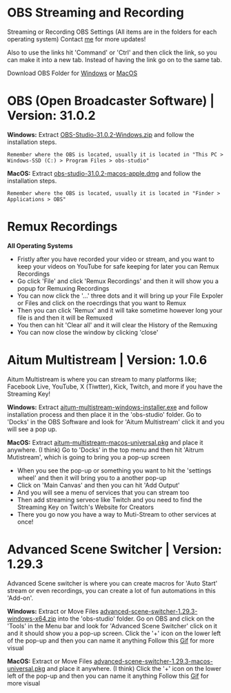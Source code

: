 # OBS Streaming and Recording
Streaming or Recording OBS Settings (All items are in the folders for each operating system) Contact [me](mailto:sides.sites.0v@icloud.com) for more updates!

Also to use the links hit 'Command' or 'Ctrl' and then click the link, so you can make it into a new tab. Instead of having the link go on to the same tab.

Download OBS Folder for [Windows](https://drive.google.com/drive/folders/1UB566Vtsc4jv2u_gNqpVzgElCuROCenx?usp=sharing) or [MacOS](https://drive.google.com/drive/folders/1vik0vXYRVFARx4LgyF0bxy-NwEAdCwz1?usp=sharing)


# OBS (Open Broadcaster Software) | Version: 31.0.2
**Windows:**
Extract [OBS-Studio-31.0.2-Windows.zip](https://drive.google.com/file/d/1ublmtXxd_GRIUD2J_-V8m7hchlvWw5Qy/view?usp=drive_link) and follow the installation steps.

    Remember where the OBS is located, usually it is located in "This PC > Windows-SSD (C:) > Program Files > obs-studio"

**MacOS:**
Extract [obs-studio-31.0.2-macos-apple.dmg](https://drive.google.com/file/d/10ZtgribqPjoyF6SJHNzb78-5uCmWDSP3/view?usp=drive_link) and follow the installation steps.

    Remember where the OBS is located, usually it is located in "Finder > Applications > OBS"


# Remux Recordings
**All Operating Systems**
<ul>
    <li>Fristly after you have recorded your video or stream, and you want to keep your videos on YouTube for safe keeping for later you can Remux Recordings</li>
    <li>Go click 'File' and click 'Remux Recordings' and then it will show you a popup for Remuxing Recordings</li>
    <li>You can now click the '...' three dots and it will bring up your File Expoler or Files and click on the roecrdings that you want to Remux</li>
    <li>Then you can click 'Remux' and it will take sometime however long your file is and then it will be Remuxed</li>
    <li>You then can hit 'Clear all' and it will clear the History of the Remuxing</li>
    <li>You can now close the window by clicking 'close'</li>
</ul>

# Aitum Multistream | Version: 1.0.6
Aitum Multistream is where you can stream to many platforms like; Facebook Live, YouTube, X (Tiwtter), Kick, Twitch, and more if you have the Streaming Key!

**Windows:**
Extract [aitum-multistream-windows-installer.exe](https://drive.google.com/file/d/1vV4sBu5hvMpbfOqBS8_Qc9eWYCM98SiT/view?usp=share_link) and follow installation process and then place it in the 'obs-studio' folder.
Go to 'Docks' in the OBS Software and look for 'Aitum Multistream' click it and you will see a pop up.

**MacOS:**
Extract [aitum-multistream-macos-universal.pkg](https://drive.google.com/file/d/1FesD0hur_xBCQ4FYjbPRLWsVpnCvPrhp/view?usp=share_link) and place it anywhere. (I think)
Go to 'Docks' in the top menu and then hit 'Aitrum Mutistream', which is going to bring you a pop-up screen

<ul>
    <li>When you see the pop-up or something you want to hit the 'settings wheel' and then it will bring you to a another pop-up</li>
    <li>Click on 'Main Canvas' and then you can hit 'Add Output'</li>
    <li>And you will see a menu of services that you can stream too</li>
    <li>Then add streaming servece like Twitch and you need to find the Streaming Key on Twitch's Website for Creators</li>
    <li>There you go now you have a way to Muti-Stream to other services at once!</li>
</ul>

# Advanced Scene Switcher | Version: 1.29.3
Advanced Scene switcher is where you can create macros for 'Auto Start' stream or even recordings, you can create a lot of fun automations in this 'Add-on'.

**Windows:**
Extract or Move Files [advanced-scene-switcher-1.29.3-windows-x64.zip](https://drive.google.com/file/d/16Vr6vnHxWTnDdd2M374t-bdyMp4oZ4gd/view?usp=sharing) into the 'obs-studio' folder.
Go on OBS and click on the 'Tools' in the Menu bar and look for 'Advanced Scene Switcher' click on it and it should show you a pop-up screen.
Click the '+' icon on the lower left of the pop-up and then you can name it anything
Follow this [Gif](https://drive.google.com/file/d/1g2uDf8eLBMSxD0qOdDn-hdTxms4-mVw_/view?usp=sharing) for more visual

**MacOS:**
Extract or Move Files [advanced-scene-switcher-1.29.3-macos-universal.pkg](https://drive.google.com/file/d/1VbjCBmJZLBTaX_uvNRlrAsm9uFNOPU27/view?usp=sharing) and place it anywhere. (I think)
Click the '+' icon on the lower left of the pop-up and then you can name it anything
Follow this [Gif](https://drive.google.com/file/d/1g2uDf8eLBMSxD0qOdDn-hdTxms4-mVw_/view?usp=sharing) for more visual
